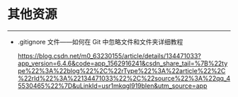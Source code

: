# 其他资源

---

- .gitignore 文件——如何在 Git 中忽略文件和文件夹详细教程

  https://blog.csdn.net/m0_63230155/article/details/134471033?app_version=6.4.6&code=app_1562916241&csdn_share_tail=%7B%22type%22%3A%22blog%22%2C%22rType%22%3A%22article%22%2C%22rId%22%3A%22134471033%22%2C%22source%22%3A%22qq_45530465%22%7D&uLinkId=usr1mkqgl919blen&utm_source=app